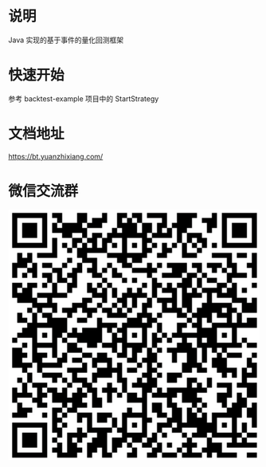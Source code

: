 # 说明

Java 实现的基于事件的量化回测框架

# 快速开始

参考 backtest-example 项目中的 StartStrategy

# 文档地址

https://bt.yuanzhixiang.com/

# 微信交流群

![](https://github.com/yuanzhixiang/backtest/blob/main/docs/zh-cn/image/3.png?raw=true)
